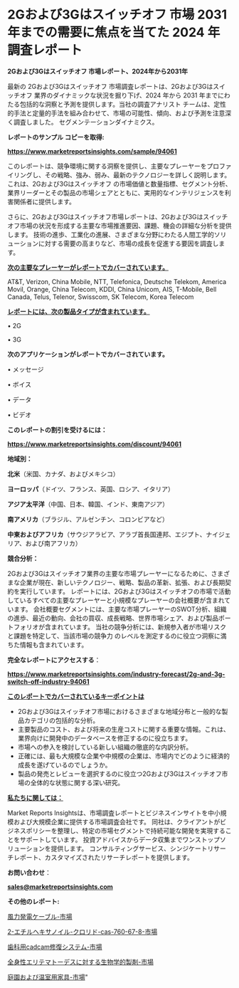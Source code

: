 # 2Gおよび3Gはスイッチオフ 市場 2031 年までの需要に焦点を当てた 2024 年調査レポート

<strong>2Gおよび3Gはスイッチオフ 市場レポート、2024年から2031年</strong>

最新の 2Gおよび3Gはスイッチオフ 市場調査レポートは、2Gおよび3Gはスイッチオフ 業界のダイナミックな状況を掘り下げ、2024 年から 2031 年までにわたる包括的な洞察と予測を提供します。当社の調査アナリスト チームは、定性的手法と定量的手法を組み合わせて、市場の可能性、傾向、および予測を注意深く調査しました。 セグメンテーションダイナミクス。



<strong>レポートのサンプル コピーを取得:</strong> <a href=https://www.marketreportsinsights.com/sample/94061>

<strong><u>https://www.marketreportsinsights.com/sample/94061</u></strong></a>

このレポートは、競争環境に関する洞察を提供し、主要なプレーヤーをプロファイリングし、その戦略、強み、弱み、最新のテクノロジーを詳しく説明します。 これは、2Gおよび3Gはスイッチオフ の市場価値と数量指標、セグメント分析、業界リーダーとその製品の市場シェアとともに、実用的なインテリジェンスを利害関係者に提供します。

さらに、2Gおよび3Gはスイッチオフ市場レポートは、2Gおよび3Gはスイッチオフ市場の状況を形成する主要な市場推進要因、課題、機会の詳細な分析を提供します。 技術の進歩、工業化の進展、さまざまな分野にわたる人間工学的ソリューションに対する需要の高まりなど、市場の成長を促進する要因を調査します。



<strong><u>次の主要なプレーヤーがレポートでカバーされています。</u></strong>

AT&T, Verizon, China Mobile, NTT, Telefonica, Deutsche Telekom, America Movil, Orange, China Telecom, KDDI, China Unicom, AIS, T-Mobile, Bell Canada, Telus, Telenor, Swisscom, SK Telecom, Korea Telecom



<strong><u><b>レポートには、次の製品タイプが含まれています。</b></u></strong>

• 2G

• 3G



<strong><b>次のアプリケーションがレポートでカバーされています。</b></strong>

• メッセージ

• ボイス

• データ

• ビデオ



<strong><b>このレポートの割引を受けるには：</b></strong><a href=https://www.marketreportsinsights.com/discount/94061>

<strong><u>https://www.marketreportsinsights.com/discount/94061</u></strong></a>



<strong>地域別：</strong>



<strong>北米</strong>（米国、カナダ、およびメキシコ）



<strong>ヨーロッパ</strong>（ドイツ、フランス、英国、ロシア、イタリア）



<strong>アジア太平洋</strong>（中国、日本、韓国、インド、東南アジア）



<strong>南アメリカ</strong>（ブラジル、アルゼンチン、コロンビアなど）



<strong>中東およびアフリカ</strong>（サウジアラビア、アラブ首長国連邦、エジプト、ナイジェリア、および南アフリカ）



<strong>競合分析：</strong>

2Gおよび3Gはスイッチオフ業界の主要な市場プレーヤーになるために、さまざまな企業が現在、新しいテクノロジー、戦略、製品の革新、拡張、および長期契約を実行しています。 レポートには、2Gおよび3Gはスイッチオフの市場で活動しているすべての主要なプレーヤーと小規模なプレーヤーの会社概要が含まれています。 会社概要セグメントには、主要な市場プレーヤーのSWOT分析、組織の進歩、最近の動向、会社の買収、成長戦略、世界市場シェア、および製品ポートフォリオが含まれています。 当社の競争分析には、新規参入者が市場リスクと課題を特定して、当該市場の競争力 のレベルを測定するのに役立つ洞察に満ちた情報も含まれています。



<strong>完全なレポートにアクセスする</strong>：

<a href=https://www.marketreportsinsights.com/industry-forecast/2g-and-3g-switch-off-industry-94061>

<strong><u>https://www.marketreportsinsights.com/industry-forecast/2g-and-3g-switch-off-industry-94061</u></strong></a>



<strong><u><b>このレポートでカバーされているキーポイントは</b></u></strong>
<ul>
  <li>2Gおよび3Gはスイッチオフ市場におけるさまざまな地域分布と一般的な製品カテゴリの包括的な分析。</li>
  <li>主要製品のコスト、および将来の生産コストに関する重要な情報。これは、業界向けに開発中のデータベースを修正するのに役立ちます。</li>
  <li>市場への参入を検討している新しい組織の徹底的な内訳分析。</li>
  <li>正確には、最も大規模な企業や中規模の企業は、市場内でどのように経済的成長を遂げているのでしょうか。</li>
  <li>製品の発売とレビューを選択するのに役立つ2Gおよび3Gはスイッチオフ市場の全体的な状態に関する深い研究。</li>
</ul>


<strong><u><b>私たちに関しては：</b></u></strong>

Market Reports Insightsは、市場調査レポートとビジネスインサイトを中小規模および大規模企業に提供する市場調査会社です。 同社は、クライアントがビジネスポリシーを整理し、特定の市場セグメントで持続可能な開発を実現することをサポートしています。 投資アドバイスからデータ収集までワンストップソリューションを提供します。 コンサルティングサービス、シンジケートリサーチレポート、カスタマイズされたリサーチレポートを提供します。



<strong><b>お問い合わせ</b></strong>：

<a href=mailto:sales@marketreportsinsights.com>

<strong><u>sales@marketreportsinsights.com</u></strong></a>



<strong>その他のレポート:</strong>

<a href=https://www.linkedin.com/pulse/風力発電ケーブル-市場-2023-新興市場-将来の動向と市場需要-2030-ntmsf/>風力発電ケーブル-市場</a>

<a href=https://www.linkedin.com/pulse/2-エチルヘキサノイル-クロリド-cas-760-67-8-市場-2023-mhc0f/>2-エチルヘキサノイル-クロリド-cas-760-67-8-市場</a>

<a href=https://www.linkedin.com/pulse/歯科用cadcam修復システム-市場-2023-swot-分析と最新イノベーション-ykdpf/>歯科用cadcam修復システム-市場</a>

<a href=https://www.linkedin.com/pulse/全身性エリテマトーデスに対する生物学的製剤-市場-2023-収益と成長ドライバー-ebkzf/>全身性エリテマトーデスに対する生物学的製剤-市場</a>

<a href=https://www.linkedin.com/pulse/庭園および温室用家具-市場-2023-推進要因と成長機会-2030-analytics-achievers-24-analysis-hbhkf/>庭園および温室用家具-市場</a>"
